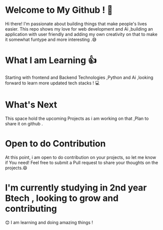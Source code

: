 # Welcome to My Github ! 🚀
Hi there! I'm passionate about building things that make people's lives easier. This repo shows my love for web development and Ai ,building an application with user friendly and adding my own creativity on that to make it somewhat funtype and more interesting .😅

# What I am Learning 👍
Starting with frontend and Backend Technologies ,Python and Ai ,looking forward to learn more updated tech stacks ! 💻

# What's Next 
This space hold the upcoming Projects as i am working on that ,Plan to share it on github .

# Open to do Contribution 
At this point, i am open to do contribution on your projects, so let me know if You need! Feel free to submit a  Pull request to share your thoughts on the projects.😄

# I'm currently studying in 2nd year Btech , looking to grow and contributing 
😊 I am learning and doing amazing things !
